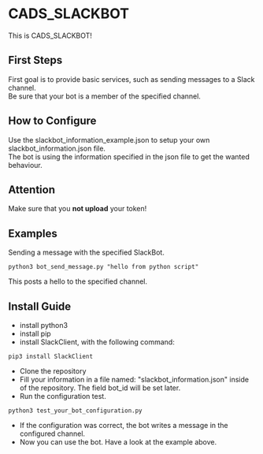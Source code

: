 # CADS_SLACKBOT
This is CADS_SLACKBOT!

## First Steps
First goal is to provide basic services, such as sending messages to a Slack channel.  
Be sure that your bot is a member of the specified channel.

## How to Configure
Use the slackbot_information_example.json to setup your own slackbot_information.json file.  
The bot is using the information specified in the json file to get the wanted behaviour.

## Attention
Make sure that you **not upload** your token! 

## Examples

Sending a message with the specified SlackBot.
```
python3 bot_send_message.py "hello from python script"
```
This posts a hello to the specified channel.

## Install Guide

+ install python3
+ install pip
+ install SlackClient, with the following command:
````
pip3 install SlackClient
````
+ Clone the repository
+ Fill your information in a file named: "slackbot_information.json" inside of the repository. The field bot_id will be set later.
+ Run the configuration test.
````
python3 test_your_bot_configuration.py
````
+ If the configuration was correct, the bot writes a message in the configured channel.
+ Now you can use the bot. Have a look at the example above.


